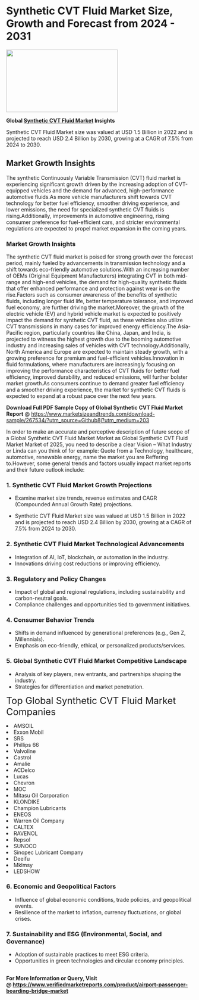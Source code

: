 <H1>Synthetic CVT Fluid Market Size, Growth and Forecast from 2024 - 2031</H1><img class="aligncenter size-medium wp-image-584254" src="https://thirdeyenews.in/wp-content/uploads/2024/09/Global-Market-Research-300x168.jpeg" alt="" width="300" height="168" /><p><strong>Global&nbsp;<a href="https://www.marketsizeandtrends.com/download-sample/267534/?utm_source=Github8j?utm_medium=203">Synthetic CVT Fluid Market</a> Insights</strong></p><p>Synthetic CVT Fluid Market size was valued at USD 1.5 Billion in 2022 and is projected to reach USD 2.4 Billion by 2030, growing at a CAGR of 7.5% from 2024 to 2030.</p><p><h2>Market Growth Insights</h2> The synthetic Continuously Variable Transmission (CVT) fluid market is experiencing significant growth driven by the increasing adoption of CVT-equipped vehicles and the demand for advanced, high-performance automotive fluids.As more vehicle manufacturers shift towards CVT technology for better fuel efficiency, smoother driving experience, and lower emissions, the need for specialized synthetic CVT fluids is rising.Additionally, improvements in automotive engineering, rising consumer preference for fuel-efficient cars, and stricter environmental regulations are expected to propel market expansion in the coming years. <h3>Market Growth Insights</h3> The synthetic CVT fluid market is poised for strong growth over the forecast period, mainly fueled by advancements in transmission technology and a shift towards eco-friendly automotive solutions.With an increasing number of OEMs (Original Equipment Manufacturers) integrating CVT in both mid-range and high-end vehicles, the demand for high-quality synthetic fluids that offer enhanced performance and protection against wear is on the rise.Factors such as consumer awareness of the benefits of synthetic fluids, including longer fluid life, better temperature tolerance, and improved fuel economy, are further driving the market.Moreover, the growth of the electric vehicle (EV) and hybrid vehicle market is expected to positively impact the demand for synthetic CVT fluid, as these vehicles also utilize CVT transmissions in many cases for improved energy efficiency.The Asia-Pacific region, particularly countries like China, Japan, and India, is projected to witness the highest growth due to the booming automotive industry and increasing sales of vehicles with CVT technology.Additionally, North America and Europe are expected to maintain steady growth, with a growing preference for premium and fuel-efficient vehicles.Innovation in fluid formulations, where manufacturers are increasingly focusing on improving the performance characteristics of CVT fluids for better fuel efficiency, improved durability, and reduced emissions, will further bolster market growth.As consumers continue to demand greater fuel efficiency and a smoother driving experience, the market for synthetic CVT fluids is expected to expand at a robust pace over the next few years.</p><p><span class=""><strong>Download Full PDF Sample Copy of Global Synthetic CVT Fluid Market Report</strong> @ <a href="https://www.marketsizeandtrends.com/download-sample/267534/?utm_source=Github8j?utm_medium=203" target="_blank">https://www.marketsizeandtrends.com/download-sample/267534/?utm_source=Github8j?utm_medium=203</a></span></p><p>In order to make an accurate and perceptive description of future scope of a Global&nbsp;Synthetic CVT Fluid Market Market as Global&nbsp;Synthetic CVT Fluid Market Market of 2025, you need to describe a clear Vision &ndash; What Industry or Linda can you think of for example: Quote from a Technology, healthcare, automotive, renewable energy, name the market you are Reffering to.However, some general trends and factors usually impact market reports and their future outlook include:</p><h3>1.&nbsp;<strong>Synthetic CVT Fluid Market Growth Projections</strong></h3><ul><li>Examine market size trends, revenue estimates and CAGR (Compounded Annual Growth Rate) projections.</li><li><p>Synthetic CVT Fluid Market size was valued at USD 1.5 Billion in 2022 and is projected to reach USD 2.4 Billion by 2030, growing at a CAGR of 7.5% from 2024 to 2030.</p></li></ul><h3>2.&nbsp;<strong>Synthetic CVT Fluid Market Technological Advancements</strong></h3><ul><li>Integration of AI, IoT, blockchain, or automation in the industry.</li><li>Innovations driving cost reductions or improving efficiency.</li></ul><h3>3.&nbsp;<strong>Regulatory and Policy Changes</strong></h3><ul><li>Impact of global and regional regulations, including sustainability and carbon-neutral goals.</li><li>Compliance challenges and opportunities tied to government initiatives.</li></ul><h3>4.&nbsp;<strong>Consumer Behavior Trends</strong></h3><ul><li>Shifts in demand influenced by generational preferences (e.g., Gen Z, Millennials).</li><li>Emphasis on eco-friendly, ethical, or personalized products/services.</li></ul><h3>5.&nbsp;<strong>Global Synthetic CVT Fluid Market Competitive Landscape</strong></h3><ul><li>Analysis of key players, new entrants, and partnerships shaping the industry.</li><li>Strategies for differentiation and market penetration.</li></ul><p data-pm-slice="1 1 []"><span style="color: inherit; font-family: inherit; font-size: 25px;">Top Global Synthetic CVT Fluid Market Companies</span></p><div class="" data-test-id=""><p><li>AMSOIL</li><li> Exxon Mobil</li><li> SRS</li><li> Phillips 66</li><li> Valvoline</li><li> Castrol</li><li> Amalie</li><li> ACDelco</li><li> Lucas</li><li> Chevron</li><li> MOC</li><li> Mitasu Oil Corporation</li><li> KLONDIKE</li><li> Champion Lubricants</li><li> ENEOS</li><li> Warren Oil Company</li><li> CALTEX</li><li> RAVENOL</li><li> Repsol</li><li> SUNOCO</li><li> Sinopec Lubricant Company</li><li> Deeifu</li><li> Mklmsy</li><li> LEDSHOW</li></p></div><h3>6.&nbsp;<strong>Economic and Geopolitical Factors</strong></h3><ul><li>Influence of global economic conditions, trade policies, and geopolitical events.</li><li>Resilience of the market to inflation, currency fluctuations, or global crises.</li></ul><h3>7.&nbsp;<strong>Sustainability and ESG (Environmental, Social, and Governance)</strong></h3><ul><li>Adoption of sustainable practices to meet ESG criteria.</li><li>Opportunities in green technologies and circular economy principles.</li></ul><h2><strong style="font-size: 14px;">For More Information or Query, Visit @&nbsp;</strong><a style="background-color: #ffffff; font-size: 14px;" href="https://www.marketsizeandtrends.com/report/synthetic-cvt-fluid-market/" target="_blank">https://www.verifiedmarketreports.com/product/airport-passenger-boarding-bridge-market</a></h2>
